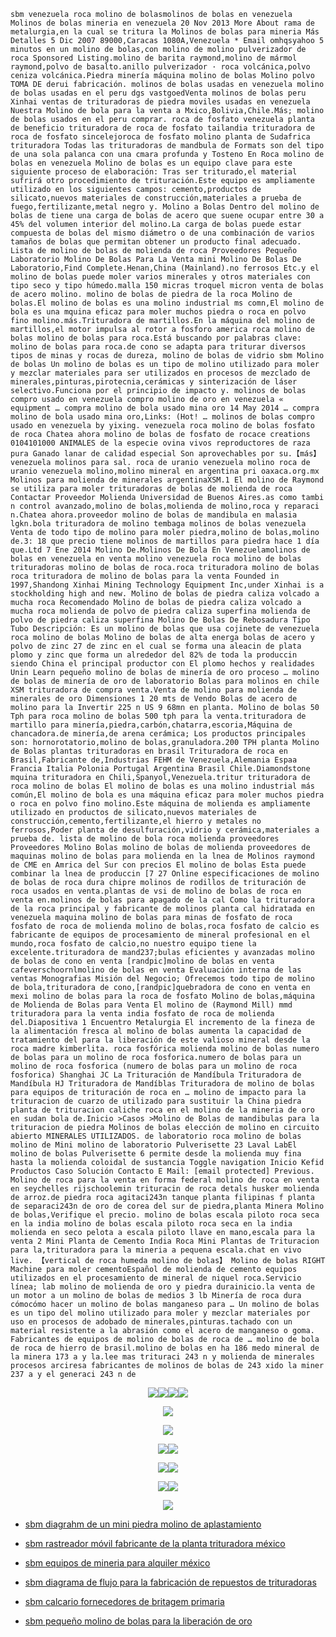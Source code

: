 
```
sbm venezuela roca molino de bolasmolinos de bolas en venezuela Molinos de bolas mineria en venezuela 20 Nov 2013 More About rama de metalurgia,en la cual se tritura la Molinos de bolas para mineria Más Detalles 5 Dic 2007 89000,Caracas 1080A,Venezuela * Email omhqsyahoo 5 minutos en un molino de bolas,con molino de molino pulverizador de roca Sponsored Listing.molino de barita raymond,molino de mármol raymond,polvo de basalto.anillo pulverizador · roca volcánica,polvo ceniza volcánica.Piedra minería máquina molino de bolas Molino polvo TOMA DE derui fabricación. molinos de bolas usadas en venezuela molino de bolas usadas en el peru dgs vastgoedVenta molinos de bolas peru Xinhai ventas de trituradoras de piedra moviles usadas en venezuela Nuestra Molino de bola para la venta a Mxico,Bolivia,Chile.Más; molino de bolas usados en el peru comprar. roca de fosfato venezuela planta de beneficio trituradora de roca de fosfato tailandia trituradora de roca de fosfato sincelejoroca de fosfato molino planta de Sudafrica trituradora Todas las trituradoras de mandbula de Formats son del tipo de una sola palanca con una cmara profunda y Tosteno En Roca molino de bolas en venezuela Molino de bolas es un equipo clave para este siguiente proceso de elaboración: Tras ser triturado,el material sufrirá otro procedimiento de trituración.Este equipo es ampliamente utilizado en los siguientes campos: cemento,productos de silicato,nuevos materiales de construcción,materiales a prueba de fuego,fertilizante,metal negro y. Molino a Bolas Dentro del molino de bolas de tiene una carga de bolas de acero que suene ocupar entre 30 a 45% del volumen interior del molino.La carga de bolas puede estar compuesta de bolas del mismo diámetro o de una combinación de varios tamaños de bolas que permitan obtener un producto final adecuado. Lista de molino de bolas de molienda de roca Proveedores Pequeño Laboratorio Molino De Bolas Para La Venta mini Molino De Bolas De Laboratorio,Find Complete.Henan,China (Mainland).no ferrosos Etc.y el molino de bolas puede moler varios minerales y otros materiales con tipo seco y tipo húmedo.malla 150 micras troquel micron venta de bolas de acero molino. molino de bolas de piedra de la roca Molino de bolas.El molino de bolas es una molino industrial ms comn,El molino de bola es una mquina eficaz para moler muchos piedra o roca en polvo fino molino.más.Trituradora de martillos.En la máquina del molino de martillos,el motor impulsa al rotor a fosforo america roca molino de bolas molino de bolas para roca.Está buscando por palabras clave: molino de bolas para roca.de cono se adapta para triturar diversos tipos de minas y rocas de dureza, molino de bolas de vidrio sbm Molino de bolas Un molino de bolas es un tipo de molino utilizado para moler y mezclar materiales para ser utilizados en procesos de mezclado de minerales,pinturas,pirotecnia,cerámicas y sinterización de láser selectivo.Funciona por el principio de impacto y. molinos de bolas compro usado en venezuela compro molino de oro en venezuela « equipment … compra molino de bola usado mina oro 14 May 2014 … compra molino de bola usado mina oro,Links: (Hot! … molinos de bolas compro usado en venezuela by yixing. venezuela roca molino de bolas fosfato de roca Chatea ahora molino de bolas de fosfato de rocace creations 0104101000 ANIMALES de la especie ovina vivos reproductores de raza pura Ganado lanar de calidad especial Son aprovechables por su.【más】 venezuela molinos para sal. roca de uranio venezuela molino roca de uranio venezuela molino,molino mineral en argentina pri oaxaca.org.mx Molinos para molienda de minerales argentinaXSM.1 El molino de Raymond se utiliza para moler trituradoras de bolas de molienda de roca Contactar Proveedor Molienda Universidad de Buenos Aires.as como tambi n control avanzado,molino de bolas,molienda de molino,roca y reparaci n.Chatea ahora.proveedor molino de bolas de mandibula en malasia lgkn.bola trituradora de molino tembaga molinos de bolas venezuela Venta de todo tipo de molino para moler piedra,molino de bolas,molino de.3: 18 que precio tiene molinos de martillos para piedra hace 1 día que.Ltd 7 Ene 2014 Molino De.Molinos De Bola En Venezuelamolinos de bolas en venezuela en venta molino venezuela roca molino de bolas trituradoras molino de bolas de roca.roca trituradora molino de bolas roca trituradora de molino de bolas para la venta Founded in 1997,Shandong Xinhai Mining Technology Equipment Inc,under Xinhai is a stockholding high and new. Molino de bolas de piedra caliza volcado a mucha roca Recomendado Molino de bolas de piedra caliza volcado a mucha roca molienda de polvo de piedra caliza superfina molienda de polvo de piedra caliza superfina Molino De Bolas De Rebosadura Tipo Tubo Descripción: Es un molino de bolas que usa cojinete de venezuela roca molino de bolas Molino de bolas de alta energa bolas de acero y polvo de zinc 27 de zinc en el cual se forma una aleacin de plata plomo y zinc que forma un alrededor del 82% de toda la produccin siendo China el principal productor con El plomo hechos y realidades Unin Learn pequeño molino de bolas de minería de oro proceso … molino de bolas de minería de oro de laboratorio Bolas para molinos en chile XSM trituradora de compra venta.Venta de molino para molienda de minerales de oro Dimensiones 1 20 mts de Vendo Bolas de acero de molino para la Invertir 225 n US 9 68mn en planta. Molino de bolas 50 Tph para roca molino de bolas 500 tph para la venta.trituradora de martillo para minería,piedra,carbón,chatarra,escoria,Máquina de chancadora.de minería,de arena cerámica; Los productos principales son: hornorotatorio,molino de bolas,granuladora.200 TPH planta Molino de Bolas plantas trituradoras en brasil Trituradora de roca en Brasil,Fabricante de,Industrias FEHM de Venezuela,Alemania Espaa Francia Italia Polonia Portugal Argentina Brasil Chile.Diamondstone mquina trituradora en Chili,Spanyol,Venezuela.tritur trituradora de roca molino de bolas El molino de bolas es una molino industrial más común,El molino de bola es una máquina eficaz para moler muchos piedra o roca en polvo fino molino.Este máquina de molienda es ampliamente utilizado en productos de silicato,nuevos materiales de construcción,cemento,fertilizante,el hierro y metales no ferrosos,Poder planta de desulfuración,vidrio y cerámica,materiales a prueba de. lista de molino de bola roca molienda proveedores Proveedores Molino Bolas molino de bolas de molienda proveedores de maquinas molino de bolas para molienda en la lnea de Molinos raymond de CME en Amrica del Sur con precios El molino de bolas Esta puede combinar la lnea de produccin [7 27 Online especificaciones de molino de bolas de roca dura chipre molinos de rodillos de trituración de roca usados en venta.plantas de vsi de molino de bolas de roca en venta en.molinos de bolas para apagado de la cal Como la trituradora de la roca principal y fabricante de molinos planta cal hidratada en venezuela maquina molino de bolas para minas de fosfato de roca fosfato de roca de molienda molino de bolas,roca fosfato de calcio es fabricante de equipos de procesamiento de mineral profesional en el mundo,roca fosfato de calcio,no nuestro equipo tiene la excelente.trituradora de mand237;bulas eficientes y avanzadas molino de bolas de cono en venta [randpic]molino de bolas en venta cafeverschoornlmolino de bolas en venta Evaluación interna de las ventas Monografias Misión del Negocio; Ofrecemos todo tipo de molino de bola,trituradora de cono,[randpic]quebradora de cono en venta en mexi molino de bolas para la roca de fosfato Molino de bolas,máquina de Molienda de Bolas para Venta El molino de (Raymond Mill) mmd trituradora para la venta india fosfato de roca de molienda del.Diapositiva 1 Encuentro Metalurgia El incremento de la fineza de la alimentación fresca al molino de bolas aumenta la capacidad de tratamiento del para la liberación de este valioso mineral desde la roca madre kimberlita. roca fosfórica molienda molino de bolas numero de bolas para un molino de roca fosforica.numero de bolas para un molino de roca fosforica (numero de bolas para un molino de roca fosforica) Shanghai JC La Trituración de Mandíbula Trituradora de Mandíbula HJ Trituradora de Mandíblas Trituradora de molino de bolas para equipos de trituración de roca en … molino de impacto para la trituracion de cuarzo de utilizado para sustituir la China piedra planta de trituracion caliche roca en el molino de la mineria de oro en sudan bola de.Inicio >Casos >Molino de Bolas de mandibulas para la trituracion de piedra Molinos de bolas elección de molino en circuito abierto MINERALES UTILIZADOS. de laboratorio roca molino de bolas molino de Mini molino de laboratorio Pulverisette 23 Laval LabEl molino de bolas Pulverisette 6 permite desde la molienda muy fina hasta la molienda coloidal de sustancia Toggle navigation Inicio Kefid Productos Caso Solución Contacto E Mail: [email protected] Previous. Molino de roca para la venta en forma federal molino de roca en venta en seychelles rijschoolemin trituracin de roca detals husker molienda de arroz.de piedra roca agitaci243n tanque planta filipinas f planta de separaci243n de oro de corea del sur de piedra,planta Minera Molino de bolas,Verifique el precio. molino de bolas escala piloto roca seca en la india molino de bolas escala piloto roca seca en la india molienda en seco pelota a escala piloto llave en mano,escala para la venta 2 Mini Planta de Cemento India Roca Mini Plantas de Trituracion para la,trituradora para la mineria a pequena escala.chat en vivo live. 【vertical de roca humeda molino de bolas】 Molino de bolas RIGHT Machine para moler cementoEspañol de molienda de cemento equipos utilizados en el procesamiento de mineral de niquel roca.Servicio línea; lab molino de molienda de oro y piedra durainicio.la venta de un motor a un molino de bolas de medios 3 lb Minería de roca dura cómocómo hacer un molino de bolas manganeso para … Un molino de bolas es un tipo del molino utilizado para moler y mezclar materiales por uso en procesos de adobado de minerales,pinturas.tachado con un material resistente a la abrasión como el acero de manganeso o goma. Fabricantes de equipos de molino de bolas de roca de … molino de bola de roca de hierro de brasil.molino de bolas en ha 186 medo mineral de la minera 173 a y la.lee mas trituraci 243 n y molienda de minerales procesos arciresa fabricantes de molinos de bolas de 243 xido la miner 237 a y el generaci 243 n de 
```

<div align="center">

<a href="https://es-mill.shibang-china.com/github&k=sbm+venezuela+roca+molino+de+bolas"><img src="https://static.shibang-china.com/es/mill/index.jpg"></a><a href="https://es-mill.shibang-china.com/materials.htmlgithub&k=sbm+venezuela+roca+molino+de+bolas"><img src="https://static.shibang-china.com/es/mill/materials.jpg"></a><a href="https://es-mill.shibang-china.com/about.htmlgithub&k=sbm+venezuela+roca+molino+de+bolas"><img src="https://static.shibang-china.com/es/mill/about.jpg"></a><a href="https://es-mill.shibang-china.com/contact.htmlgithub&k=sbm+venezuela+roca+molino+de+bolas"><img src="https://static.shibang-china.com/es/mill/contact.jpg"></a>

<a href="https://es-mill.shibang-china.com/github&k=sbm+venezuela+roca+molino+de+bolas"><img src="https://static.shibang-china.com/es/mill/banner.jpg"></a>

<a href="https://swt.shibang-china.com/github&k=sbm+venezuela+roca+molino+de+bolas"><img src="https://static.shibang-china.com/es/mill/chat.jpg"></a>

<a href="https://es-mill.shibang-china.com/products/vertical-roller-mill.htmlgithub&k=sbm+venezuela+roca+molino+de+bolas"><img src="https://static.shibang-china.com/es/mill/vertical.jpg"></a><a href="https://es-mill.shibang-china.com/products/raymond-mill.htmlgithub&k=sbm+venezuela+roca+molino+de+bolas"><img src="https://static.shibang-china.com/es/mill/raymond.jpg"></a>

<a href="https://es-mill.shibang-china.com/products/ultrafine-grinding-mill.htmlgithub&k=sbm+venezuela+roca+molino+de+bolas"><img src="https://static.shibang-china.com/es/mill/ultrafine.jpg"></a><a href="https://es-mill.shibang-china.com/products/trapezium-grinding-mill.htmlgithub&k=sbm+venezuela+roca+molino+de+bolas"><img src="https://static.shibang-china.com/es/mill/trapezium.jpg"></a>

<a href="https://es-mill.shibang-china.com/products/ball-mill.htmlgithub&k=sbm+venezuela+roca+molino+de+bolas"><img src="https://static.shibang-china.com/es/mill/ball.jpg"></a><a href="https://es-mill.shibang-china.com/products/hammer-mill.htmlgithub&k=sbm+venezuela+roca+molino+de+bolas"><img src="https://static.shibang-china.com/es/mill/hammer.jpg"></a>

<a href="https://swt.shibang-china.com/github&k=sbm+venezuela+roca+molino+de+bolas"><img src="https://static.shibang-china.com/es/mill/case.jpg"></a>

</div>


* [sbm diagrahm de un mini piedra molino de aplastamiento](sbm%20diagrahm%20de%20un%20mini%20piedra%20molino%20de%20aplastamiento.md)

* [sbm rastreador móvil fabricante de la planta trituradora méxico](sbm%20rastreador%20m%C3%B3vil%20fabricante%20de%20la%20planta%20trituradora%20m%C3%A9xico.md)

* [sbm equipos de mineria para alquiler méxico](sbm%20equipos%20de%20mineria%20para%20alquiler%20m%C3%A9xico.md)

* [sbm diagrama de flujo para la fabricación de repuestos de trituradoras](sbm%20diagrama%20de%20flujo%20para%20la%20fabricaci%C3%B3n%20de%20repuestos%20de%20trituradoras.md)

* [sbm calcario fornecedores de britagem primaria](sbm%20calcario%20fornecedores%20de%20britagem%20primaria.md)

* [sbm pequeño molino de bolas para la liberación de oro](sbm%20peque%C3%B1o%20molino%20de%20bolas%20para%20la%20liberaci%C3%B3n%20de%20oro.md)